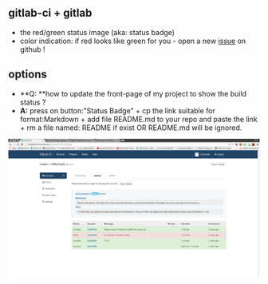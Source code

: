 gitlab-ci + gitlab
----
- the red/green status image (aka: status badge)
- color indication: if red looks like green for you - open a new [issue](https://github.com/gitlabhq/gitlab-ci/issues) on github !


options
-----
- **Q: **how to update the front-page of my project to show the build status ?
- **A:** press on button:"Status Badge" + cp the link suitable for format:Markdown + add file README.md to your repo and paste the link + rm a file named: README if exist OR README.md will be ignored.

![status image for branch: 'testing'](../png/status_badge_for_branch_name_testing.png)